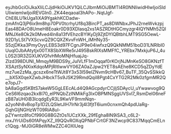 eyJhbGciOiJkaXIiLCJjdHkiOiJKV1QiLCJlbmMiOiJBMTI4R0NNIiwidHlwIjoiSldUIiwiemlwIjoiREVGIn0..ZK44eqaoaI3hAPo-.NqtJgf-ChE8LU1kUga1iXA9YgakhKCDadw-zmAfnQ3jP6ix9m8hp70PV0tcrhyUf8q3BircPT_as8DWNbxJPhJ2rneWvkzpjEas48DArO8UmeH8Eoakr0D93XDlasq2xs1ASZRDtHGCmyzgr4IQYNMh5ZQlMNJXe8Ok2k0Mved4ln8a13fVEhzcBYIKyDj9ZjtDYlQBtbhLMT9SG5OewL-92D1yLSt7VXScvxQZ9CQXZKvvFnWH_iMHNy35-S5zjDKka3PmyOyyLEBS3d97FCgnJP9e04iwfxzQ9QkNMM51boD31LNRIbI0UuqlOJbAAtytjx00TX8SbXWRe5rJ495BskRlXsMMFfC_YREbx7MxkjuP6J_4uL0S2l3R3ZGXUKVGfvHMoMNjHfuajJq-Zlzd398DUNI_MmqyM9BDS9y_JulVLfF1mOqqaf0rKOrjNJMnKeSO8GKNzfTXSAztSyNXixKdqoMPjRItlwwVY06ZA0aZJpw2YET8sAEhe8KCD5qZDyYdEmz7ue2zMa_gcszx6neTtWJt8Y3x53I59eIZNvm9cHBv67_BuTF_35QvSSlkkQ__bX5X0qeXZwbJHbckT5s9JSK29RmdQqiI8Pgt4CxYTG2R2Mk0zfgmMR2Qe7opJ7-bA8aGgd5KBtS7akeW5GgLEEcALd4Q9AGcpdyrCCjIjSDAycU_uYwawvog9QCeS6l6zqao2kx8l70_elPNQbZzINMikFg3lxOBPMNSggUVSvl7_RsmDeI06neFzB87aUH0iB3lcqdgEyR3L9KwVF9mmNqn-a2yoNh8vBopTp1D2LQSletJIH7IrNr3j4l3fjtT6ium0cnxmQh4pdUaRg-GqhGIjNGHzWT09RiA8ul-pZYwntz8foCf990G8BGZtOs1UCzXXk_29fEgha8lN9iSA3_c6L2-mxJYrUiDs60fAPqyXZ_ll9QQvROXqQPNbFCrtGF3NZwcp9C837MqqCmELnc1Qqg.-MJ0iGR8eWMwZZC4OXIUeg